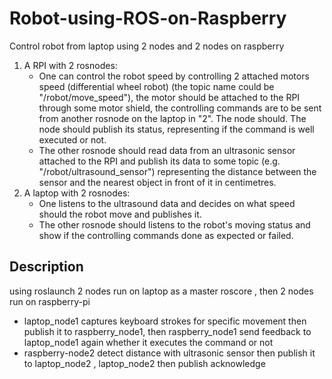 # Robot-using-ROS-on-Raspberry
Control robot from laptop using 2 nodes and 2 nodes on raspberry

1. A RPI with 2 rosnodes:
      - One can control the robot speed by controlling 2 attached motors speed (differential wheel robot) (the topic name could be "/robot/move_speed"), the motor should be attached to the RPI through some motor shield, the controlling commands are to be sent from another rosnode on the laptop in "2". The node should. The node should publish its status, representing if the command is well executed or not.
    - The other rosnode should read data from an ultrasonic sensor attached to the RPI and publish its data to some topic (e.g. "/robot/ultrasound_sensor") representing the distance between the sensor and the nearest object in front of it in centimetres.
2. A laptop with 2 rosnodes:
    - One listens to the ultrasound data and decides on what speed should the robot move and publishes it.
    - The other rosnode should listens to the robot's moving status and show if the controlling commands done as expected or failed.
## Description 
using roslaunch 2 nodes run on laptop as a master roscore , then 2 nodes run on raspberry-pi 
- laptop_node1 captures keyboard strokes for specific movement then publish it to raspberry_node1, then raspberry_node1 send feedback to laptop_node1 again whether it executes the command or not
- raspberry-node2 detect distance with ultrasonic sensor then publish it to laptop_node2 , laptop_node2 then publish acknowledge 

